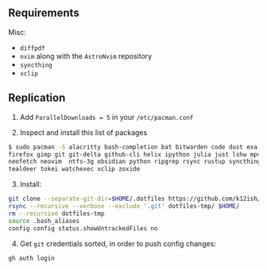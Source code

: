 ## Requirements

Misc:

- `diffpdf`
- `nvim` along with the `AstroNvim` repository
- `syncthing`
- `xclip`


## Replication

1. Add `ParallelDownloads = 5` in your `/etc/pacman.conf`   

2. Inspect and install this list of packages

```sh
$ sudo pacman -S alacritty bash-completion bat bitwarden code dust exa fd \
firefox gimp git git-delta github-cli helix ipython julia just lshw mpv \
neofetch neovim  ntfs-3g obsidian python ripgrep rsync rustup syncthing \
tealdeer tokei watchexec xclip zoxide
```

3. Install:

```sh
git clone --separate-git-dir=$HOME/.dotfiles https://github.com/k12ish/dotfiles.git dotfiles-tmp
rsync --recursive --verbose --exclude '.git' dotfiles-tmp/ $HOME/
rm --recursive dotfiles-tmp
source .bash_aliases
config config status.showUntrackedFiles no
```

4. Get `git` credentials sorted, in order to push config changes:

```
gh auth login
```
